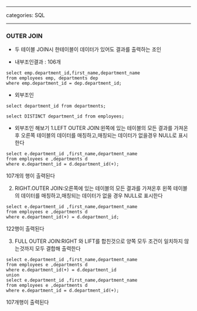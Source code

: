 
---

categories: SQL

---



### OUTER JOIN
- 두 테이블 JOIN시 한테이블이 데이터가 있어도 결과를 출력하는 조인

- 내부조인결과 : 106개
```
select emp.department_id,first_name,department_name 
from employees emp, departments dep
where emp.department_id = dep.department_id;
```
- 외부조인
  
```
select department_id from departments;
```

```
select DISTINCT department_id from employees;
```
- 외부조인 해보기
  1.LEFT OUTER JOIN:왼쪽에 있는 테이블의 모든 결과를 가져온후 오른쪽 테이블의 데이터를 매칭하고,매칭되는 데이터가 없을경우 NULL로 표시한다
```
select e.department_id ,first_name,department_name
from employees e ,departments d
where e.department_id = d.department_id(+);

```
107개의 행이 출력된다


2. RIGHT.OUTER JOIN:오른쪽에 있는 테이블의 모든 결과를 가져온후 왼쪽 테이블의 데이터를 매칭하고,매칭되는 데이터가 없을 경우 NULL로 표시한다
```
select e.department_id ,first_name,department_name
from employees e ,departments d
where e.department_id(+) = d.department_id;

```
122행이 출력된다 

3. FULL OUTER JOIN:RIGHT 와 LIFT를 합친것으로 양쪽 모두 조건이 일치하지 않는것까지 모두 결합해 출력한다
```
select e.department_id ,first_name,department_name
from employees e ,departments d
where e.department_id(+) = d.department_id
union
select e.department_id ,first_name,department_name
from employees e ,departments d
where e.department_id = d.department_id(+);  
```
107개행이 출력된다

